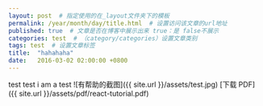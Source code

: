 ```yaml
---
layout: post  # 指定使用的在_layout文件夹下的模板
permalink: /year/month/day/title.html  # 设置访问该文章的url地址
published: true  # 文章是否在博客中展示出来 true：是 false不展示
categories: test  # （category/categories）设置文章类别
tags: test  # 设置文章标签
title:  "hahahaha"
date:   2016-03-02 02:00:00 +0800
---
```

test 
test
i am a test
![有帮助的截图]({{ site.url }}/assets/test.jpg)
[下载 PDF]({{ site.url }}/assets/pdf/react-tutorial.pdf)